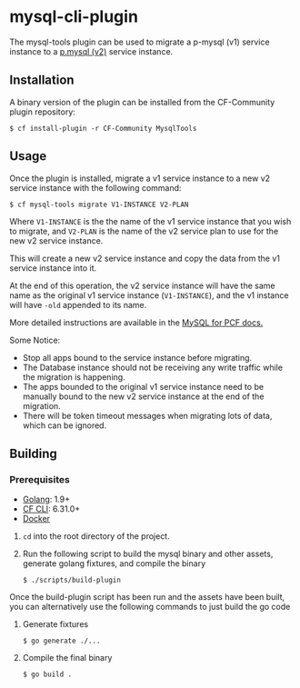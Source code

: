 # mysql-cli-plugin

The mysql-tools plugin can be used to migrate a p-mysql (v1) service instance to a [p.mysql (v2)](https://network.pivotal.io/products/pivotal-mysql/) service instance.

## Installation

A binary version of the plugin can be installed from the CF-Community plugin repository:
```
$ cf install-plugin -r CF-Community MysqlTools
```

## Usage

Once the plugin is installed, migrate a v1 service instance to a new v2 service instance with the following command:

```
$ cf mysql-tools migrate V1-INSTANCE V2-PLAN
```

Where `V1-INSTANCE` is the the name of the v1 service instance that you wish to migrate, and `V2-PLAN`  is the name of the v2 service plan to use for the new v2 service instance.

This will create a new v2 service instance and copy the data from the v1 service instance into it.

At the end of this operation, the v2 service instance will have the same name as the original v1 service instance (`V1-INSTANCE`),
and the v1 instance will have `-old` appended to its name.

More detailed instructions are available in the [MySQL for PCF docs.](http://docs.pivotal.io/p-mysql/2-3/migrate-to-v2.html)

Some Notice:
* Stop all apps bound to the service instance before migrating.
* The Database instance should not be receiving any write traffic while the migration is happening.
* The apps bounded to the original v1 service instance need to be manually bound to the new v2 service instance at the end of the migration.
* There will be token timeout messages when migrating lots of data, which can be ignored.

## Building

### Prerequisites

* [Golang](https://golang.org/): 1.9+
* [CF CLI](https://github.com/cloudfoundry/cli): 6.31.0+
* [Docker](https://www.docker.com/)

1. `cd` into the root directory of the project.
1. Run the following script to build the mysql binary and other assets, generate golang fixtures, and compile the binary
   
   ```
   $ ./scripts/build-plugin
   ```

Once the build-plugin script has been run and the assets have been built, you can alternatively use the following commands to just build the go code
1. Generate fixtures
   ```
   $ go generate ./...
   ```
1. Compile the final binary
   ```
   $ go build .
